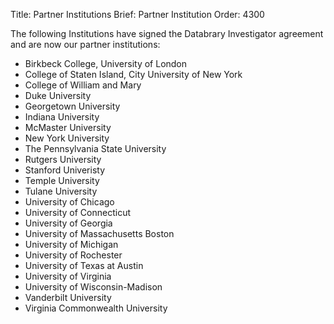 Title: Partner Institutions
Brief: Partner Institution
Order: 4300

The following Institutions have signed the Databrary Investigator agreement and are now our partner institutions:

* Birkbeck College, University of London
* College of Staten Island, City University of New York
* College of William and Mary
* Duke University
* Georgetown University
* Indiana University
* McMaster University
* New York University
* The Pennsylvania State University
* Rutgers University
* Stanford Univeristy
* Temple University
* Tulane University
* University of Chicago
* University of Connecticut
* University of Georgia
* University of Massachusetts Boston
* University of Michigan 
* University of Rochester
* University of Texas at Austin
* University of Virginia
* University of Wisconsin-Madison
* Vanderbilt University
* Virginia Commonwealth University
